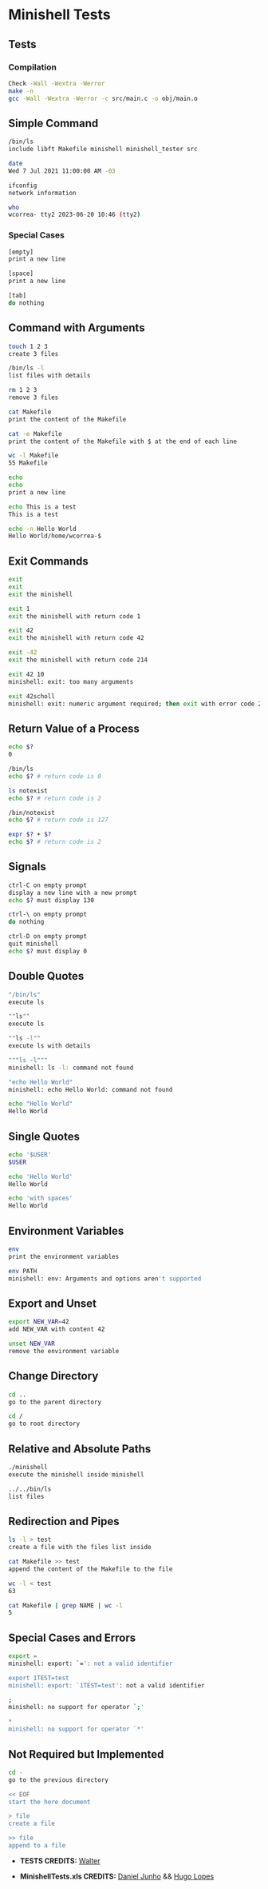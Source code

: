 # Minishell Tests

## Tests
### Compilation
```sh
Check -Wall -Wextra -Werror
make -n
gcc -Wall -Wextra -Werror -c src/main.c -o obj/main.o
```

## Simple Command
```sh
/bin/ls
include libft Makefile minishell minishell_tester src

date
Wed 7 Jul 2021 11:00:00 AM -03

ifconfig
network information

who
wcorrea- tty2 2023-06-20 10:46 (tty2)
```

### Special Cases
```sh
[empty]
print a new line

[space]
print a new line

[tab]
do nothing
```

## Command with Arguments
```sh
touch 1 2 3
create 3 files

/bin/ls -l
list files with details

rm 1 2 3
remove 3 files

cat Makefile
print the content of the Makefile

cat -e Makefile
print the content of the Makefile with $ at the end of each line

wc -l Makefile
55 Makefile

echo
echo
print a new line

echo This is a test
This is a test

echo -n Hello World
Hello World/home/wcorrea-$
```

## Exit Commands
```sh
exit
exit
exit the minishell

exit 1
exit the minishell with return code 1

exit 42
exit the minishell with return code 42

exit -42
exit the minishell with return code 214

exit 42 10
minishell: exit: too many arguments

exit 42scholl
minishell: exit: numeric argument required; then exit with error code 2
```

## Return Value of a Process
```sh
echo $?
0

/bin/ls
echo $? # return code is 0

ls notexist
echo $? # return code is 2

/bin/notexist
echo $? # return code is 127

expr $? + $?
echo $? # return code is 2
```

## Signals
```sh
ctrl-C on empty prompt
display a new line with a new prompt
echo $? must display 130

ctrl-\ on empty prompt
do nothing

ctrl-D on empty prompt
quit minishell
echo $? must display 0
```

## Double Quotes
```sh
"/bin/ls"
execute ls

""ls""
execute ls

""ls -l""
execute ls with details

"""ls -l"""
minishell: ls -l: command not found

"echo Hello World"
minishell: echo Hello World: command not found

echo "Hello World"
Hello World
```

## Single Quotes
```sh
echo '$USER'
$USER

echo 'Hello World'
Hello World

echo 'with spaces'
Hello World
```

## Environment Variables
```sh
env
print the environment variables

env PATH
minishell: env: Arguments and options aren't supported
```

## Export and Unset
```sh
export NEW_VAR=42
add NEW_VAR with content 42

unset NEW_VAR
remove the environment variable
```

## Change Directory
```sh
cd ..
go to the parent directory

cd /
go to root directory
```

## Relative and Absolute Paths
```sh
./minishell
execute the minishell inside minishell

../../bin/ls
list files
```

## Redirection and Pipes
```sh
ls -l > test
create a file with the files list inside

cat Makefile >> test
append the content of the Makefile to the file

wc -l < test
63

cat Makefile | grep NAME | wc -l
5
```

## Special Cases and Errors
```sh
export =
minishell: export: `=': not a valid identifier

export 1TEST=test
minishell: export: `1TEST=test': not a valid identifier

;
minishell: no support for operator `;'

*
minishell: no support for operator `*'
```

## Not Required but Implemented
```sh
cd -
go to the previous directory

<< EOF
start the here document

> file
create a file

>> file
append to a file
```

- **TESTS CREDITS:** [Walter](https://github.com/waltergcc/42-minishell)

- **MinishellTests.xls CREDITS:** [	Daniel Junho](https://github.com/djunho) && [Hugo Lopes](https://github.com/Hugofslopes)
